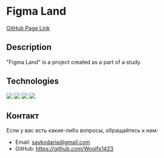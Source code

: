 # Figma Land

[GitHub Page Link](https://github.com/Woolfs1423/Figma-land//)

## Description

"Figma Land" is a project created as a part of a study.

## Technologies

<img src="https://img.shields.io/badge/HTML5-blue?style=for-the-badge&logo=HTML5&logoColor=black"/>
<img src="https://img.shields.io/badge/CSS3-red?style=for-the-badge&logo=CSS3&logoColor=ЦВЕТ ЛОГОТИПА"/>
<img src="https://img.shields.io/badge/BEM Methodology-green?style=for-the-badge&logo=BEM&logoColor=black"/>
<img src="https://img.shields.io/badge/File Structure and File Paths (Nested BEM)-yellow?style=for-the-badge&logo=Files&logoColor=black"/>

## Контакт

Если у вас есть какие-либо вопросы, обращайтесь к нам:

- Email: saykodaria@gmail.com
- GitHub: https://github.com/Woolfs1423
